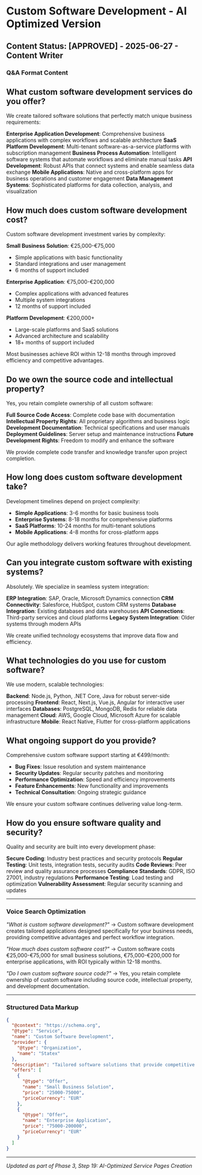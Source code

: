 # Custom Software Development - AI Optimized Version

## Content Status: [APPROVED] - 2025-06-27 - Content Writer

### Q&A Format Content

## What custom software development services do you offer?

We create tailored software solutions that perfectly match unique business requirements:

**Enterprise Application Development**: Comprehensive business applications with complex workflows and scalable architecture
**SaaS Platform Development**: Multi-tenant software-as-a-service platforms with subscription management
**Business Process Automation**: Intelligent software systems that automate workflows and eliminate manual tasks
**API Development**: Robust APIs that connect systems and enable seamless data exchange
**Mobile Applications**: Native and cross-platform apps for business operations and customer engagement
**Data Management Systems**: Sophisticated platforms for data collection, analysis, and visualization

## How much does custom software development cost?

Custom software development investment varies by complexity:

**Small Business Solution**: €25,000-€75,000
- Simple applications with basic functionality
- Standard integrations and user management
- 6 months of support included

**Enterprise Application**: €75,000-€200,000
- Complex applications with advanced features
- Multiple system integrations
- 12 months of support included

**Platform Development**: €200,000+
- Large-scale platforms and SaaS solutions
- Advanced architecture and scalability
- 18+ months of support included

Most businesses achieve ROI within 12-18 months through improved efficiency and competitive advantages.

## Do we own the source code and intellectual property?

Yes, you retain complete ownership of all custom software:

**Full Source Code Access**: Complete code base with documentation
**Intellectual Property Rights**: All proprietary algorithms and business logic
**Development Documentation**: Technical specifications and user manuals
**Deployment Guidelines**: Server setup and maintenance instructions
**Future Development Rights**: Freedom to modify and enhance the software

We provide complete code transfer and knowledge transfer upon project completion.

## How long does custom software development take?

Development timelines depend on project complexity:

- **Simple Applications**: 3-6 months for basic business tools
- **Enterprise Systems**: 8-18 months for comprehensive platforms
- **SaaS Platforms**: 10-24 months for multi-tenant solutions
- **Mobile Applications**: 4-8 months for cross-platform apps

Our agile methodology delivers working features throughout development.

## Can you integrate custom software with existing systems?

Absolutely. We specialize in seamless system integration:

**ERP Integration**: SAP, Oracle, Microsoft Dynamics connection
**CRM Connectivity**: Salesforce, HubSpot, custom CRM systems
**Database Integration**: Existing databases and data warehouses
**API Connections**: Third-party services and cloud platforms
**Legacy System Integration**: Older systems through modern APIs

We create unified technology ecosystems that improve data flow and efficiency.

## What technologies do you use for custom software?

We use modern, scalable technologies:

**Backend**: Node.js, Python, .NET Core, Java for robust server-side processing
**Frontend**: React, Next.js, Vue.js, Angular for interactive user interfaces
**Databases**: PostgreSQL, MongoDB, Redis for reliable data management
**Cloud**: AWS, Google Cloud, Microsoft Azure for scalable infrastructure
**Mobile**: React Native, Flutter for cross-platform applications

## What ongoing support do you provide?

Comprehensive custom software support starting at €499/month:

- **Bug Fixes**: Issue resolution and system maintenance
- **Security Updates**: Regular security patches and monitoring
- **Performance Optimization**: Speed and efficiency improvements
- **Feature Enhancements**: New functionality and improvements
- **Technical Consultation**: Ongoing strategic guidance

We ensure your custom software continues delivering value long-term.

## How do you ensure software quality and security?

Quality and security are built into every development phase:

**Secure Coding**: Industry best practices and security protocols
**Regular Testing**: Unit tests, integration tests, security audits
**Code Reviews**: Peer review and quality assurance processes
**Compliance Standards**: GDPR, ISO 27001, industry regulations
**Performance Testing**: Load testing and optimization
**Vulnerability Assessment**: Regular security scanning and updates

---

### Voice Search Optimization

*"What is custom software development?"*
→ Custom software development creates tailored applications designed specifically for your business needs, providing competitive advantages and perfect workflow integration.

*"How much does custom software cost?"*
→ Custom software costs €25,000-€75,000 for small business solutions, €75,000-€200,000 for enterprise applications, with ROI typically within 12-18 months.

*"Do I own custom software source code?"*
→ Yes, you retain complete ownership of custom software including source code, intellectual property, and development documentation.

---

### Structured Data Markup

```json
{
  "@context": "https://schema.org",
  "@type": "Service",
  "name": "Custom Software Development",
  "provider": {
    "@type": "Organization",
    "name": "Statex"
  },
  "description": "Tailored software solutions that provide competitive advantages and perfect business fit",
  "offers": [
    {
      "@type": "Offer",
      "name": "Small Business Solution",
      "price": "25000-75000",
      "priceCurrency": "EUR"
    },
    {
      "@type": "Offer",
      "name": "Enterprise Application",
      "price": "75000-200000",
      "priceCurrency": "EUR"
    }
  ]
}
```

---
*Updated as part of Phase 3, Step 19: AI-Optimized Service Pages Creation* 